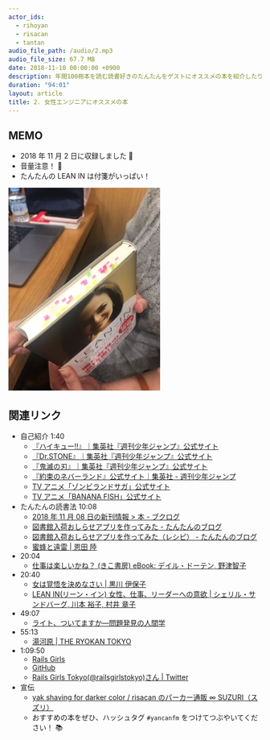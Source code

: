 ```yaml
---
actor_ids:
  - rihoyan
  - risacan
  - tantan
audio_file_path: /audio/2.mp3
audio_file_size: 67.7 MB
date: 2018-11-10 00:00:00 +0900
description: 年間100冊本を読む読書好きのたんたんをゲストにオススメの本を紹介したり、Rails Girlsの感想を話したりしました。
duration: "94:01"
layout: article
title: 2. 女性エンジニアにオススメの本
---
```


## MEMO

- 2018 年 11 月 2 日に収録しました 📆
- 音量注意！ 🚨
- たんたんの LEAN IN は付箋がいっぱい！

![](/images/episode2/1.jpg)

## 関連リンク

- 自己紹介 1:40
  - [『ハイキュー\!\!』｜集英社『週刊少年ジャンプ』公式サイト](https://www.shonenjump.com/j/rensai/haikyu.html)
  - [『Dr\.STONE』｜集英社『週刊少年ジャンプ』公式サイト](https://www.shonenjump.com/j/rensai/drstone.html)
  - [『鬼滅の刃』｜集英社『週刊少年ジャンプ』公式サイト](https://www.shonenjump.com/j/rensai/kimetsu.html)
  - [『約束のネバーランド』公式サイト｜集英社 \- 週刊少年ジャンプ](https://sp.shonenjump.com/j/sp_neverland/#/)
  - [TV アニメ「ゾンビランドサガ」公式サイト](https://zombielandsaga.com/)
  - [TV アニメ「BANANA FISH」公式サイト](https://bananafish.tv/)
- たんたんの読書法 10:08
  - [2018 年 11 月 08 日の新刊情報 > 本 \- ブクログ](https://booklog.jp/release)
  - [図書館入荷おしらせアプリを作ってみた \- たんたんのブログ](https://fluflufluffy.hatenablog.com/entry/2017/12/23/180403)
  - [図書館入荷おしらせアプリを作ってみた（レシピ） \- たんたんのブログ](https://fluflufluffy.hatenablog.com/entry/2017/12/23/220709)
  - [蜜蜂と遠雷 \| 恩田 陸](https://www.amazon.co.jp/%E8%9C%9C%E8%9C%82%E3%81%A8%E9%81%A0%E9%9B%B7-%E6%81%A9%E7%94%B0-%E9%99%B8/dp/4344030036/ref=sr_1_1?s=books&ie=UTF8&qid=1541771833&sr=1-1&keywords=%E8%9C%9C%E8%9C%82%E3%81%A8%E9%81%A0%E9%9B%B7)
- 20:04
  - [仕事は楽しいかね？ \(きこ書房\) eBook: デイル・ドーテン, 野津智子](https://www.amazon.co.jp/dp/B00SIM19YS/ref=dp-kindle-redirect?_encoding=UTF8&btkr=1)
- 20:40
  - [女は覚悟を決めなさい \| 黒川 伊保子](https://www.amazon.co.jp/%E5%A5%B3%E3%81%AF%E8%A6%9A%E6%82%9F%E3%82%92%E6%B1%BA%E3%82%81%E3%81%AA%E3%81%95%E3%81%84-%E9%BB%92%E5%B7%9D-%E4%BC%8A%E4%BF%9D%E5%AD%90/dp/4591151689/ref=sr_1_1?ie=UTF8&qid=1541771668&sr=8-1&keywords=%E5%A5%B3%E3%81%AF%E8%A6%9A%E6%82%9F%E3%82%92%E6%B1%BA%E3%82%81%E3%81%AA%E3%81%95%E3%81%84)
  - [LEAN IN\(リーン・イン\) 女性、仕事、リーダーへの意欲 \| シェリル・サンドバーグ, 川本 裕子, 村井 章子](https://www.amazon.co.jp/LEAN-%E3%83%AA%E3%83%BC%E3%83%B3%E3%83%BB%E3%82%A4%E3%83%B3-%E5%A5%B3%E6%80%A7%E3%80%81%E4%BB%95%E4%BA%8B%E3%80%81%E3%83%AA%E3%83%BC%E3%83%80%E3%83%BC%E3%81%B8%E3%81%AE%E6%84%8F%E6%AC%B2-%E3%82%B7%E3%82%A7%E3%83%AA%E3%83%AB%E3%83%BB%E3%82%B5%E3%83%B3%E3%83%89%E3%83%90%E3%83%BC%E3%82%B0/dp/4532318971/ref=sr_1_sc_9?s=books&ie=UTF8&qid=1541771798&sr=1-9-spell&keywords=LEAN+N)
- 49:07
  - [ライト、ついてますか―問題発見の人間学](https://www.amazon.co.jp/%E3%83%A9%E3%82%A4%E3%83%88%E3%80%81%E3%81%A4%E3%81%84%E3%81%A6%E3%81%BE%E3%81%99%E3%81%8B%E2%80%95%E5%95%8F%E9%A1%8C%E7%99%BA%E8%A6%8B%E3%81%AE%E4%BA%BA%E9%96%93%E5%AD%A6-%E3%83%89%E3%83%8A%E3%83%AB%E3%83%89%E3%83%BBC%E3%83%BB%E3%82%B4%E3%83%BC%E3%82%B9/dp/4320023684/ref=sr_1_1?s=books&ie=UTF8&qid=1541771816&sr=1-1&keywords=%E3%83%A9%E3%82%A4%E3%83%88%E3%81%A4%E3%81%84%E3%81%A6%E3%81%BE%E3%81%99%E3%81%8B)
- 55:13
  - [湯河原 \| THE RYOKAN TOKYO](https://www.theryokantokyo.com/)
- 1:09:50
  - [Rails Girls](http://railsgirls.com/)
  - [GitHub](https://github.com/)
  - [Rails Girls Tokyo\(@railsgirlstokyo\)さん \| Twitter](https://twitter.com/railsgirlstokyo)
- 宣伝
  - [yak shaving for darker color / risacan のパーカー通販 ∞ SUZURI（スズリ）](https://suzuri.jp/risacan/802272/hoodie/s/ivygreen)
  - おすすめの本をぜひ、ハッシュタグ `#yancanfm` をつけてつぶやいてください！ 📚
